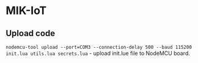 # MIK-IoT

## Upload code

``` nodemcu-tool upload --port=COM3 --connection-delay 500 --baud 115200 init.lua utils.lua secrets.lua ``` - upload init.lue file to NodeMCU board.